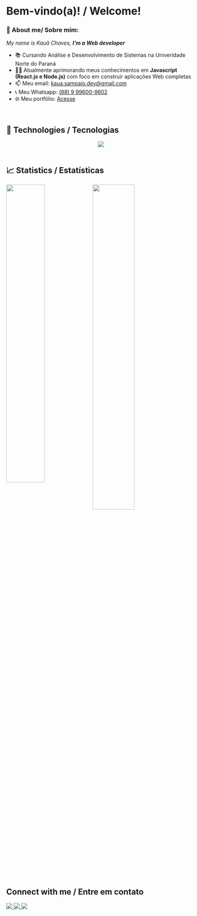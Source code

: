 <h1 align="left">Bem-vindo(a)! / Welcome!</h1>

### 👋 About me/ Sobre mim:

<p>
  <em>
    My name is Kauã Chaves, <strong>I'm a Web developer</strong>
  </em>
</p>
 
- 📚 Cursando Análise e Desenvolvimento de Sistemas na Univeridade Norte do Paraná
- 👨‍💻 Atualmente aprimorando meus conhecimentos em <strong>Javascript (React.js e Node.js)</strong> com foco em construir aplicações Web completas
- 📫 Meu email: kaua.sampaio.dev@gmail.com
- 📞 Meu Whatsapp: <a href="https://wa.me/5588996009602">(88) 9 99600-9602</a>
- 🌐 Meu portfólio: <a href="https://kauachaves-portfolio.netlify.app">Acesse</a>

<br>

## 🚀 Technologies / Tecnologias

<div align="center">
  <img src="https://skillicons.dev/icons?i=html,css,js,git,github,bootstrap,figma,vscode"></img>
</div>
  
<br>

## 📈 Statistics / Estatísticas

<img align="left" width="45%" src="https://github-readme-stats.vercel.app/api?username=Kauasampaio96&show_icons=true&theme=merko"></img>

<img width="47%" src="https://github-readme-stats.vercel.app/api/top-langs/?username=Kauasampaio96&layout=compact&theme=merko"></img>


##  Connect with me / Entre em contato

<div align="left">
  <p>
<a href="https://www.linkedin.com/in/kauã-chaves"> 
	<img src="https://img.shields.io/badge/LinkedIn-0077B5?style=for-the-badge&logo=linkedin&logoColor=white" />
<a href="mailto:kaua.sampaio.dev@gmail.com"> 
	<img src="https://img.shields.io/badge/Gmail-D14836?style=for-the-badge&logo=gmail&logoColor=white" />
 <a/>
 <a href="https://www.instagram.com/kaua.sampaio.76/"> 
	<img src="https://img.shields.io/badge/Instagram-E4405F?style=for-the-badge&logo=instagram&logoColor=white" />
 <a/><br><br>
</div>
